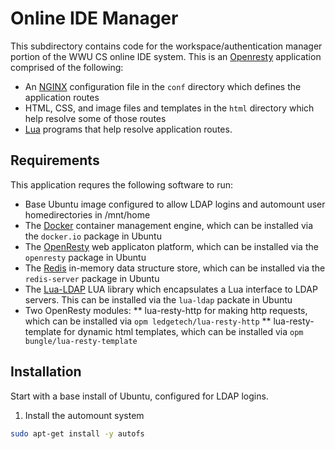 # Online IDE Manager

This subdirectory contains code for the workspace/authentication
manager portion of the WWU CS online IDE system.  This is an
[Openresty](https://openresty.org/) application comprised of the
following:

* An [NGINX](https://nginx.org/) configuration file in the `conf`
directory which defines the application routes
* HTML, CSS, and image files and templates in the `html` directory
which help resolve some of those routes
* [Lua](https://www.lua.org/) programs that help resolve application
routes.


## Requirements

This application requres the following software to run:

* Base Ubuntu image configured to allow LDAP logins and automount user
homedirectories in /mnt/home
* The [Docker](https://docker.com/) container management engine, which can be 
installed via the `docker.io` package in Ubuntu
* The [OpenResty](https://openresty.org/) web applicaton platform, which can 
be installed via the `openresty` package in Ubuntu
* The [Redis](https://redis.io) in-memory data structure store, which
can be installed via the `redis-server` package in Ubuntu
* The [Lua-LDAP](https://github.com/lualdap/lualdap) LUA library which
encapsulates a Lua interface to LDAP servers.  This can be installed
via the `lua-ldap` packate in Ubuntu
* Two OpenResty modules:
** lua-resty-http for making http requests, which can be installed via
`opm ledgetech/lua-resty-http`
** lua-resty-template for dynamic html templates, which can be
installed via `opm bungle/lua-resty-template`


## Installation

Start with a base install of Ubuntu, configured for LDAP logins.

1. Install the automount system

```bash
sudo apt-get install -y autofs
```